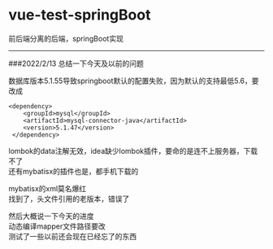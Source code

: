 # vue-test-springBoot  
前后端分离的后端，springBoot实现
***
###2022/2/13
总结一下今天及以前的问题

数据库版本5.1.55导致springboot默认的配置失败，因为默认的支持最低5.6，要改成
            
    <dependency>
        <groupId>mysql</groupId>
        <artifactId>mysql-connector-java</artifactId>
        <version>5.1.47</version>
     </dependency>   
lombok的data注解无效，idea缺少lombok插件，要命的是连不上服务器，下载不了    
还有mybatisx的插件也是，都手机下载的

mybatisx的xml莫名爆红  
找到了，头文件引用的老版本，错误了

然后大概说一下今天的进度  
动态编译mapper文件路径要改  
测试了一些以前还会现在已经忘了的东西